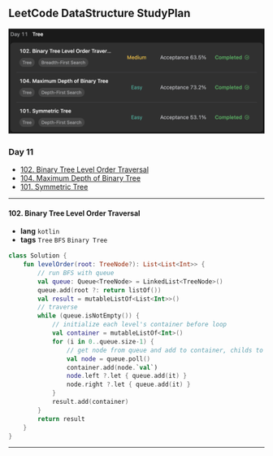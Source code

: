 ## LeetCode DataStructure StudyPlan

<img src="../../assets/leetcode_ds_lv1_day11.png" alt="leetcode_data_structure_level1_day11" style="zoom:50%;" />

### Day 11

- [102. Binary Tree Level Order Traversal](https://leetcode.com/problems/binary-tree-level-order-traversal/?envType=study-plan&id=data-structure-i)
- [104. Maximum Depth of Binary Tree](https://leetcode.com/problems/maximum-depth-of-binary-tree/?envType=study-plan&id=data-structure-i)
- [101. Symmetric Tree](https://leetcode.com/problems/symmetric-tree/?envType=study-plan&id=data-structure-i)

---

#### 102. Binary Tree Level Order Traversal

- **lang**  `kotlin` 
- **tags**  `Tree` `BFS`  `Binary Tree`

```kotlin
class Solution {
    fun levelOrder(root: TreeNode?): List<List<Int>> {
        // run BFS with queue
        val queue: Queue<TreeNode> = LinkedList<TreeNode>()
        queue.add(root ?: return listOf())
        val result = mutableListOf<List<Int>>()
        // traverse
        while (queue.isNotEmpty()) {
            // initialize each level's container before loop
            val container = mutableListOf<Int>()
            for (i in 0..queue.size-1) {
                // get node from queue and add to container, childs to queue
                val node = queue.poll()
                container.add(node.`val`)
                node.left ?.let { queue.add(it) }
                node.right ?.let { queue.add(it) }
            }
            result.add(container)
        }
        return result
    }
}
```

---


